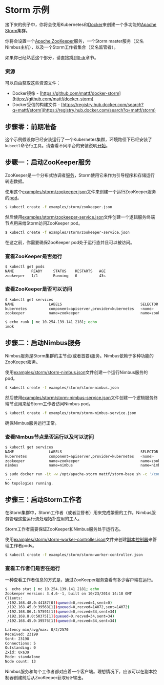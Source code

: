 # **Storm 示例**

接下来的例子中，你将会使用Kubernetes和[Docker](http://docker.io/)来创建一个多功能的[Apache Storm](http://storm.apache.org/)集群。

你将会设置一个[Apache ZooKeeper](http://zookeeper.apache.org/)服务，一个Storm master服务（又名Nimbus主机），以及一个Storm工作者集合（又名监管者）。

如果你已经熟悉这个部分，请直接跳到[tl;dr](http://kubernetes.io/v1.0/examples/storm/README.html#tldr)章节。

### 资源

可以自由获取这些资源文件：

* Docker镜像 - [https://github.com/mattf/docker-storm](https://github.com/mattf/docker-storm)
* Docker受信的构建文件 - [https://registry.hub.docker.com/search?q=mattf/storm](https://registry.hub.docker.com/search?q=mattf/storm)


## **步骤零：前期准备**

这个示例假设你已经安装运行了一个Kubernetes集群，环境路径下已经安装了`kubectl`命令行工具。请查看不同平台的安装说明[开始](http://kubernetes.io/v1.0/docs/getting-started-guides/)。

## **步骤一：启动ZooKeeper服务**

ZooKeeper是一个分布式协调者[服务](http://kubernetes.io/v1.0/docs/user-guide/services.html)，Storm使用它来作为引导程序和存储运行转态数据。

使用这个[examples/storm/zookeeper.json](http://kubernetes.io/v1.0/examples/storm/zookeeper.json)文件来创建一个运行ZooKeeper服务的[pod](http://kubernetes.io/v1.0/docs/user-guide/pods.html)。

```bash
$ kubectl create -f examples/storm/zookeeper.json
```

然后使用[examples/storm/zookeeper-service.json](http://kubernetes.io/v1.0/examples/storm/zookeeper-service.json)文件创建一个逻辑服务终端节点用来给Storm访问ZooKeeper pod。

```bash
$ kubectl create -f examples/storm/zookeeper-service.json
```

在这之前，你需要确保ZooKeeper pod处于运行态并且可以被访问。

### **查看ZooKeeper是否运行**

```bash
$ kubectl get pods
NAME        READY     STATUS    RESTARTS   AGE
zookeeper   1/1       Running   0          43s
```

### **查看ZooKeeper是否可以访问**

```bash
$ kubectl get services
NAME                LABELS                                    SELECTOR            IP(S)               PORT(S)
kubernetes          component=apiserver,provider=kubernetes   <none>              10.254.0.2          443
zookeeper           name=zookeeper                            name=zookeeper      10.254.139.141      2181

$ echo ruok | nc 10.254.139.141 2181; echo
imok
```

## **步骤二：启动Nimbus服务**

Nimbus服务是Storm集群的主节点(或者首要)服务。Nimbus依赖于多种功能的ZooKeeper服务。

使用[examples/storm/storm-nimbus.json](http://kubernetes.io/v1.0/examples/storm/storm-nimbus.json)文件创建一个运行Nimbus服务的pod。

```bash
$ kubectl create -f examples/storm/storm-nimbus.json
```

然后使用[examples/storm/storm-nimbus-service.json](http://kubernetes.io/v1.0/examples/storm/storm-nimbus-service.json)文件创建一个逻辑服务终端节点用来给Storm工作者访问Nimbus pod。

```bash
$ kubectl create -f examples/storm/storm-nimbus-service.json
```

确保Nimbus服务运行正常。

### **查看Nimbus节点是否运行以及可以访问**

```bash
$ kubectl get services
NAME                LABELS                                    SELECTOR            IP(S)               PORT(S)
kubernetes          component=apiserver,provider=kubernetes   <none>              10.254.0.2          443
zookeeper           name=zookeeper                            name=zookeeper      10.254.139.141      2181
nimbus              name=nimbus                               name=nimbus         10.254.115.208      6627

$ sudo docker run -it -w /opt/apache-storm mattf/storm-base sh -c '/configure.sh 10.254.139.141 10.254.115.208; ./bin/storm list'
...
No topologies running.
```

## **步骤三：启动Storm工作者**

在Storm集群中，Storm工作者（或者监督者）用来完成繁重的工作。Nimbus服务管理这些运行流处理拓扑应用的工人。

Storm工作者需要保证ZooKeeper和Nimbus服务处于运行态。

使用[examples/storm/storm-worker-controller.json](http://kubernetes.io/v1.0/examples/storm/storm-worker-controller.json)文件来创建[副本控制器](http://kubernetes.io/v1.0/docs/user-guide/replication-controller.html)来管理工作者pods。

```bash
$ kubectl create -f examples/storm/storm-worker-controller.json
```

### **查看工作者们是否在运行**

一种查看工作者信息的方式是，通过ZooKeeper服务查看有多少客户端在运行。

```bash
$  echo stat | nc 10.254.139.141 2181; echo
Zookeeper version: 3.4.6--1, built on 10/23/2014 14:18 GMT
Clients:
 /192.168.48.0:44187[0](queued=0,recved=1,sent=0)
 /192.168.45.0:39568[1](queued=0,recved=14072,sent=14072)
 /192.168.86.1:57591[1](queued=0,recved=34,sent=34)
 /192.168.8.0:50375[1](queued=0,recved=34,sent=34)
 /192.168.45.0:39576[1](queued=0,recved=34,sent=34)

Latency min/avg/max: 0/2/2570
Received: 23199
Sent: 23198
Connections: 5
Outstanding: 0
Zxid: 0xa39
Mode: standalone
Node count: 13
```

Nimbus服务和每个工作者都对应着一个客户端。理想情况下，应该可以在副本控制器创建前后从ZooKeeper获取`统计`输出。